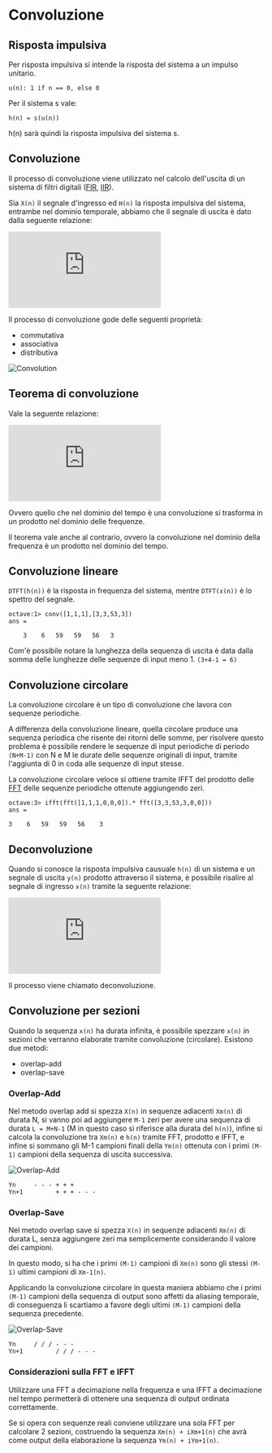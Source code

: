 # Convoluzione

## Risposta impulsiva

Per risposta impulsiva si intende la risposta del sistema a un impulso unitario.

    u(n): 1 if n == 0, else 0

Per il sistema s vale:

    h(n) = s(u(n))

h(n) sarà quindi la risposta impulsiva del sistema s.

## Convoluzione

Il processo di convoluzione viene utilizzato nel calcolo dell'uscita di un
sistema di filtri digitali ([FIR](https://it.wikipedia.org/wiki/Finite_impulse_response), [IIR](https://it.wikipedia.org/wiki/Infinite_impulse_response)).

Sia `X(n)` il segnale d'ingresso ed `H(n)` la risposta impulsiva del sistema, entrambe
nel dominio temporale, abbiamo che il segnale di uscita è dato dalla seguente
relazione:

<!-- y(n) = conv(x(n), h(n)) = sum for k -> [-inf,+inf] : x(k)h(n-k) --->

![Convolution](http://latex.codecogs.com/gif.latex?y%28n%29%20%3D%20x%28n%29%20%5Cotimes%20h%28n%29%20%3D%20%5Csum_%7Bk%3D-%5Cinfty%7D%5E%7B%5Cinfty%7D%20x%28k%29h%28n-k%29)

Il processo di convoluzione gode delle seguenti proprietà:

- commutativa
- associativa
- distributiva

![Convolution](https://upload.wikimedia.org/wikipedia/commons/b/b9/Convolution_of_spiky_function_with_box2.gif)

## Teorema di convoluzione

Vale la seguente relazione:

<!--- y(n) = conv(x(n),h(n)) = IDTFT(DTFT(x(n))DTFT(h(n))) --->
![Convolution and DTFT](http://latex.codecogs.com/gif.latex?x%28n%29%20%5Cotimes%20h%28n%29%20%3D%20IDTFT%28X%28e%5E%7Bi%5Comega%7D%29H%28e%5E%7Bi%5Comega%7D%29%29)

Ovvero quello che nel dominio del tempo è una convoluzione si trasforma in un prodotto nel dominio delle frequenze.

Il teorema vale anche al contrario, ovvero la convoluzione nel dominio della frequenza è un prodotto nel dominio del tempo.

## Convoluzione lineare

`DTFT(h(n))` è la risposta in frequenza del sistema, mentre `DTFT(x(n))` è lo
spettro del segnale.

    octave:1> conv([1,1,1],[3,3,53,3])
    ans =

        3    6   59   59   56   3

Com'è possibile notare la lunghezza della sequenza di uscita è data dalla somma
delle lunghezze delle sequenze di input meno 1. `(3+4-1 = 6)`

## Convoluzione circolare

La convoluzione circolare è un tipo di convoluzione che lavora con sequenze
periodiche.

A differenza della convoluzione lineare, quella circolare produce una sequenza
periodica che risente dei ritorni delle somme, per risolvere questo problema è
possibile rendere le sequenze di input periodiche di periodo `(N+M-1)` con N e M
le durate delle sequenze originali di input, tramite l'aggiunta di 0 in coda
alle sequenze di input stesse.

La convoluzione circolare veloce si ottiene tramite IFFT del prodotto delle [FFT](https://it.wikipedia.org/wiki/Trasformata_di_Fourier_veloce)
delle sequenze periodiche ottenute aggiungendo zeri.

    octave:3> ifft(fft([1,1,1,0,0,0]).* fft([3,3,53,3,0,0]))
    ans =

    3    6   59   59   56    3

## Deconvoluzione

Quando si conosce la risposta impulsiva causuale `h(n)` di un sistema e un segnale
di uscita `y(n)` prodotto attraverso il sistema, è possibile risalire al segnale di
ingresso `x(n)` tramite la seguente relazione:

<!-- x(n) = ( y(n) - ( sum for k -> [1,n] : h(k)x(n-k) ) ) / h(0) -->

![Deconvolution](http://latex.codecogs.com/gif.latex?x%28n%29%20%3D%20%5Cfrac%7By%28n%29%20-%20%5Csum_%7Bk%3D1%7D%5E%7Bn%7D%20h%28k%29x%28n-k%29%7D%5E%7Bh%280%29%7D)

Il processo viene chiamato deconvoluzione.

## Convoluzione per sezioni

Quando la sequenza `x(n)` ha durata infinita, è possibile spezzare `x(n)` in sezioni
che verranno elaborate tramite convoluzione (circolare). Esistono due metodi:

- overlap-add
- overlap-save

### Overlap-Add

Nel metodo overlap add si spezza `X(n)` in sequenze adiacenti `Xm(n)` di durata N,
si vanno poi ad aggiungere `M-1` zeri per avere una sequenza di durata `L = M+N-1`
(M in questo caso si riferisce alla durata del `h(n)`), infine si calcola la
convoluzione tra `Xm(n)` e `h(n)` tramite FFT, prodotto e IFFT, e infine si sommano
gli M-1 campioni finali della `Ym(n)` ottenuta con i primi `(M-1)` campioni della
sequenza di uscita successiva.

![Overlap-Add](https://upload.wikimedia.org/wikipedia/commons/7/77/Depiction_of_overlap-add_algorithm.png)

    Yn     - - - + + +
    Yn+1         + + + - - -

### Overlap-Save

Nel metodo overlap save si spezza `X(n)` in sequenze adiacenti `Xm(n)` di durata L,
senza aggiungere zeri ma semplicemente considerando il valore dei campioni.

In questo modo, si ha che i primi `(M-1)` campioni di `Xm(n)` sono gli stessi `(M-1)`
ultimi campioni di `Xm-1(n)`.

Applicando la convoluzione circolare in questa maniera abbiamo che i primi `(M-1)`
campioni della sequenza di output sono affetti da aliasing temporale, di
conseguenza li scartiamo a favore degli ultimi `(M-1)` campioni della sequenza
precedente.

![Overlap-Save](https://upload.wikimedia.org/wikipedia/commons/thumb/a/ad/Overlap-save_algorithm.png/800px-Overlap-save_algorithm.png)

    Yn     / / / - - -
    Yn+1         / / / - - -



### Considerazioni sulla FFT e IFFT

Utilizzare una FFT a decimazione nella frequenza e una IFFT a decimazione nel
tempo permetterà di ottenere una sequenza di output ordinata correttamente.

Se si opera con sequenze reali conviene utilizzare una sola FFT per calcolare 2
sezioni, costruendo la sequenza `Xm(n) + iXm+1(n)` che avrà come output della
elaborazione la sequenza `Ym(n) + iYm+1(n)`.
